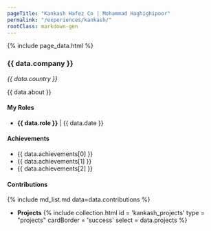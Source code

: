 ```yaml
---
pageTitle: "Kankash Hafez Co | Mohammad Haghighipoor" 
permalink: "/experiences/kankash/"
rootClass: markdown-gen
---
```


{% include page_data.html %}

### {{ data.company }}
_{{ data.country }}_

{{ data.about }}

#### My Roles
- **{{ data.role }}** &#124; {{ data.date }}

#### Achievements
- {{ data.achievements[0] }}
- {{ data.achievements[1] }}
- {{ data.achievements[2] }}

#### Contributions
{% include md_list.md data=data.contributions %}

- **Projects**
{% include collection.html 
        id = 'kankash_projects'
        type = "projects"
        cardBorder = 'success'
        select = data.projects
    %}